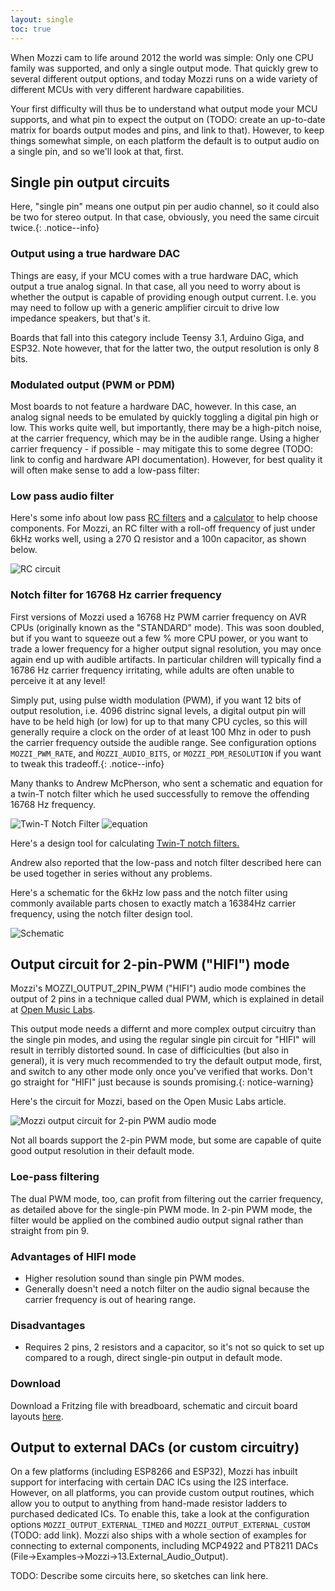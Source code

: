 ```yaml
---
layout: single
toc: true
---
```


When Mozzi cam to life around 2012 the world was simple: Only one CPU family was supported, and only a single output mode. That quickly grew to several different output options,
and today Mozzi runs on a wide variety of different MCUs with very different hardware capabilities.  

Your first difficulty will thus be to understand what output mode your MCU supports, and what pin to expect the output on (TODO: create an up-to-date matrix for boards output modes and pins, and link to that).
However, to keep things somewhat simple, on each platform the default is to output audio on a single pin, and so we'll look at that, first.

## Single pin output circuits

Here, "single pin" means one output pin per audio channel, so it could also be two for stereo output. In that case, obviously, you need the same circuit twice.{: .notice--info}

### Output using a true hardware DAC

Things are easy, if your MCU comes with a true hardware DAC, which output a true analog signal. In that case, all you need to worry about is whether the output is capable
of providing enough output current. I.e. you may need to follow up with a generic amplifier circuit to drive low impedance speakers, but that's it.

Boards that fall into this category include Teensy 3.1, Arduino Giga, and ESP32. Note however, that for the latter two, the output resolution is only 8 bits.

### Modulated output (PWM or PDM)

Most boards to not feature a hardware DAC, however. In this case, an analog signal needs to be emulated by quickly toggling a digital pin high or low. This works quite well,
but importantly, there may be a high-pitch noise, at the carrier frequency, which may be in the audible range. Using a higher carrier frequency - if possible - may mitigate
this to some degree (TODO: link to config and hardware API documentation). However, for best quality it will often make sense to add a low-pass filter:

### Low pass audio filter
Here's some info about low pass [RC filters](https://electronics.stackexchange.com/questions/34843/how-determine-the-rc-time-constant-in-pwm-digital-to-analog-low-pass-filter) and a [calculator](https://sim.okawa-denshi.jp/en/PWMtool.php) to help choose components.
For Mozzi, an RC filter with a roll-off frequency of just under 6kHz works well, using a 270 Ω resistor and a 100n capacitor, as shown below.

![RC circuit](https://farm9.staticflickr.com/8317/7934584004_096300ef0d.jpg)

### Notch filter for 16768 Hz carrier frequency

First versions of Mozzi used a 16768 Hz PWM carrier frequency on AVR CPUs (originally known as the "STANDARD" mode). This was soon doubled,
but if you want to squeeze out a few % more CPU power, or you want to trade a lower frequency for a higher output signal resolution, you may
once again end up with audible artifacts. In particular children will typically find a 16786 Hz carrier frequency irritating, while adults
are often unable to perceive it at any level!

Simply put, using pulse width modulation (PWM), if you want 12 bits of output resolution, i.e. 4096 distrinc signal levels, a digital output
pin will have to be held high (or low) for up to that many CPU cycles, so this will generally require a clock on the order of at least 100 Mhz
in oder to push the carrier frequency outside the audible range. See configuration options `MOZZI_PWM_RATE`, and `M̀OZZI_AUDIO_BITS`,
or `MOZZI_PDM_RESOLUTION` if you want to tweak this tradeoff.{: .notice--info}

Many thanks to Andrew McPherson, who sent a schematic and equation for a twin-T notch filter which he used successfully to remove the offending 16768 Hz frequency.

![Twin-T Notch Filter](https://farm9.staticflickr.com/8470/8124196839_6f3e506525.jpg)
![equation](https://farm9.staticflickr.com/8472/8124196815_6c02f4fb86.jpg)

Here's a design tool for calculating [Twin-T notch filters.](https://sim.okawa-denshi.jp/en/TwinTCRtool.php)

Andrew also reported that the low-pass and notch filter described here can be used together in series without any problems.

Here's a schematic for the 6kHz low pass and the notch filter using commonly available parts chosen to exactly match a 16384Hz carrier frequency, using the notch filter design tool.

![Schematic](https://farm9.staticflickr.com/8209/8210496070_4a1b21f8c1_c.jpg)


## Output circuit for 2-pin-PWM ("HIFI") mode

Mozzi's MOZZI_OUTPUT_2PIN_PWM ("HIFI") audio mode combines the output of 2 pins in a technique called dual PWM, which is explained in detail at [Open Music Labs](https://www.openmusiclabs.com/learning/digital/pwm-dac/dual-pwm-circuits/).

This output mode needs a differnt and more complex output circuitry than the single pin modes, and using the regular single pin circuit for "HIFI" will result in
terribly distorted sound. In case of difficiculties (but also in general), it is very much recommended to try the default output mode, first, and switch to any
other mode only once you've verified that works. Don't go straight for "HIFI" just because is sounds promising.{: notice-warning}

Here's the circuit for Mozzi, based on the Open Music Labs article.

![Mozzi output circuit for 2-pin PWM audio mode](https://farm8.staticflickr.com/7458/10657009473_26c1f478de.jpg)

Not all boards support the 2-pin PWM mode, but some are capable of quite good output resolution in their default mode.

### Loe-pass filtering
The dual PWM mode, too, can profit from filtering out the carrier frequency, as detailed above for the single-pin PWM mode. In 2-pin PWM mode, the filter
would be applied on the combined audio output signal rather than straight from pin 9.

### Advantages of HIFI mode
- Higher resolution sound than single pin PWM modes.  
- Generally doesn't need a notch filter on the audio signal because the carrier frequency is out of hearing range.

### Disadvantages
- Requires 2 pins, 2 resistors and a capacitor, so it's not so quick to set up compared to a rough, direct single-pin output in default mode.

### Download
Download a Fritzing file with breadboard, schematic and circuit board layouts [here](https://docs.google.com/file/d/0B_eOzePFYDZaSEo4bVJ6NlJnSXM/edit?usp=sharing).


## Output to external DACs (or custom circuitry)

On a few platforms (including ESP8266 and ESP32), Mozzi has inbuilt support for interfacing with certain DAC ICs using the I2S interface. However,
on all platforms, you can provide custom output routines, which allow you to output to anything from hand-made resistor ladders to purchased dedicated ICs. To enable this,
take a look at the configuration options `MOZZI_OUTPUT_EXTERNAL_TIMED` and `MOZZI_OUTPUT_EXTERNAL_CUSTOM` (TODO: add link). Mozzi also ships with a whole section
of examples for connecting to external components, including MCP4922 and PT8211 DACs (File->Examples->Mozzi->13.External_Audio_Output).

TODO: Describe some circuits here, so sketches can link here.
